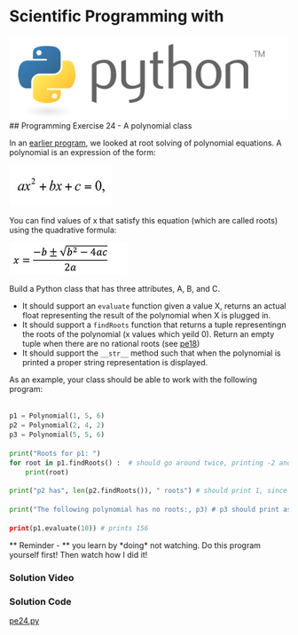# Scientific Programming with 
<img src="../../imgs/python.png"/>
## Programming Exercise 24 - A polynomial class

In an [earlier program](../pe18), we looked at root solving of polynomial equations.  A polynomial is an expression of the form:

<img src="poly.jpg"/>

You can find values of x that satisfy this equation (which are called roots) using the quadrative formula:

<img src="quad.jpg"/>

Build a Python class that has three attributes, A, B, and C.  

- It should support an `evaluate` function given a value X, returns an actual float representing the result of the polynomial when X is plugged in.
- It should support a `findRoots` function that returns a tuple representingn the roots of the polynomial (x values which yeild 0).  Return an empty tuple when there are no rational roots (see [pe18](../pe18))
- It should support the `__str__` method such that when the polynomial is printed a proper string representation is displayed.

As an example, your class should be able to work with the following program:

```python

p1 = Polynomial(1, 5, 6)
p2 = Polynomial(2, 4, 2)
p3 = Polynomial(5, 5, 6)

print("Roots for p1: ")
for root in p1.findRoots() :  # should go around twice, printing -2 and then -3
    print(root) 

print("p2 has", len(p2.findRoots()), " roots") # should print 1, since p2's root is -1 only

print("The following polynomial has no roots:, p3) # p3 should print as 5x^2 + 5x + 6

print(p1.evaluate(10)) # prints 156

```

<div class="highlight">** Reminder -  ** you learn by *doing* not watching.  Do this program yourself first!  Then watch how I did it!</div>

### Solution Video

### Solution Code
[pe24.py](pe24.py)



